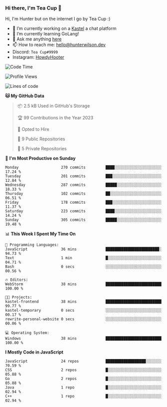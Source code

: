 ### Hi there, I'm Tea Cup 👋 

Hi, I'm Hunter but on the internet I go by Tea Cup :)

- 🔭 I’m currently working on a [Kastel](https://github.com/Kastelll) a chat platform
- 🌱 I’m currently learning GoLang!
- 💬 Ask me anything [here](https://github.com/TheTeaCup/TheTeaCup/issues)
- 📫 How to reach me: [hello@hunterwilson.dev](mailto:hello@hunterwilson.dev)
- Discord: `Tea Cup#9999`
- Instagram: [HowdyHooter](https://instagram.com/HowdyHooter)

<!--START_SECTION:waka-->
![Code Time](http://img.shields.io/badge/Code%20Time-277%20hrs%2035%20mins-blue)

![Profile Views](http://img.shields.io/badge/Profile%20Views-33-blue)

![Lines of code](https://img.shields.io/badge/From%20Hello%20World%20I%27ve%20Written-226.0%20thousand%20lines%20of%20code-blue)

**🐱 My GitHub Data** 

> 📦 2.5 kB Used in GitHub's Storage 
 > 
> 🏆 99 Contributions in the Year 2023
 > 
> 💼 Opted to Hire
 > 
> 📜 9 Public Repositories 
 > 
> 🔑 5 Private Repositories 
 > 
📅 **I'm Most Productive on Sunday** 

```text
Monday                   270 commits         ████░░░░░░░░░░░░░░░░░░░░░   17.24 % 
Tuesday                  201 commits         ███░░░░░░░░░░░░░░░░░░░░░░   12.84 % 
Wednesday                287 commits         █████░░░░░░░░░░░░░░░░░░░░   18.33 % 
Thursday                 102 commits         ██░░░░░░░░░░░░░░░░░░░░░░░   06.51 % 
Friday                   178 commits         ███░░░░░░░░░░░░░░░░░░░░░░   11.37 % 
Saturday                 223 commits         ████░░░░░░░░░░░░░░░░░░░░░   14.24 % 
Sunday                   305 commits         █████░░░░░░░░░░░░░░░░░░░░   19.48 % 
```


📊 **This Week I Spent My Time On** 

```text
💬 Programming Languages: 
JavaScript               36 mins             ████████████████████████░   94.73 % 
Text                     1 min               █░░░░░░░░░░░░░░░░░░░░░░░░   04.71 % 
Bash                     0 secs              ░░░░░░░░░░░░░░░░░░░░░░░░░   00.56 % 

🔥 Editors: 
WebStorm                 38 mins             █████████████████████████   100.00 % 

🐱‍💻 Projects: 
kastel-frontend          38 mins             █████████████████████████   99.77 % 
kastel-temporary         0 secs              ░░░░░░░░░░░░░░░░░░░░░░░░░   00.17 % 
rewrite-personal-website 0 secs              ░░░░░░░░░░░░░░░░░░░░░░░░░   00.06 % 

💻 Operating System: 
Windows                  38 mins             █████████████████████████   100.00 % 
```

**I Mostly Code in JavaScript** 

```text
JavaScript               24 repos            ██████████████████░░░░░░░   70.59 % 
CSS                      2 repos             █░░░░░░░░░░░░░░░░░░░░░░░░   05.88 % 
Go                       2 repos             █░░░░░░░░░░░░░░░░░░░░░░░░   05.88 % 
Java                     1 repo              █░░░░░░░░░░░░░░░░░░░░░░░░   02.94 % 
C++                      1 repo              █░░░░░░░░░░░░░░░░░░░░░░░░   02.94 % 
```




<!--END_SECTION:waka-->
